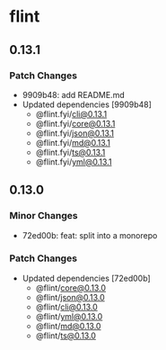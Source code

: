 # flint

## 0.13.1

### Patch Changes

- 9909b48: add README.md
- Updated dependencies [9909b48]
  - @flint.fyi/cli@0.13.1
  - @flint.fyi/core@0.13.1
  - @flint.fyi/json@0.13.1
  - @flint.fyi/md@0.13.1
  - @flint.fyi/ts@0.13.1
  - @flint.fyi/yml@0.13.1

## 0.13.0

### Minor Changes

- 72ed00b: feat: split into a monorepo

### Patch Changes

- Updated dependencies [72ed00b]
  - @flint/core@0.13.0
  - @flint/json@0.13.0
  - @flint/cli@0.13.0
  - @flint/yml@0.13.0
  - @flint/md@0.13.0
  - @flint/ts@0.13.0
